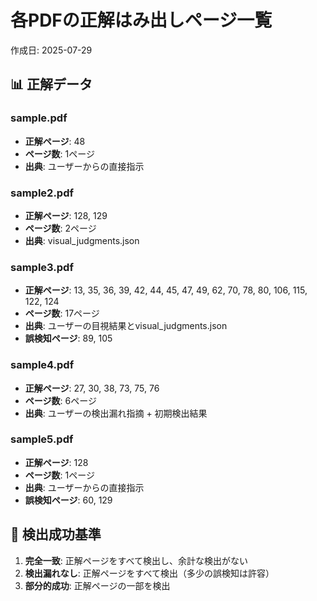 # 各PDFの正解はみ出しページ一覧

作成日: 2025-07-29

## 📊 正解データ

### sample.pdf
- **正解ページ**: 48
- **ページ数**: 1ページ
- **出典**: ユーザーからの直接指示

### sample2.pdf
- **正解ページ**: 128, 129
- **ページ数**: 2ページ
- **出典**: visual_judgments.json

### sample3.pdf
- **正解ページ**: 13, 35, 36, 39, 42, 44, 45, 47, 49, 62, 70, 78, 80, 106, 115, 122, 124
- **ページ数**: 17ページ
- **出典**: ユーザーの目視結果とvisual_judgments.json
- **誤検知ページ**: 89, 105

### sample4.pdf
- **正解ページ**: 27, 30, 38, 73, 75, 76
- **ページ数**: 6ページ
- **出典**: ユーザーの検出漏れ指摘 + 初期検出結果

### sample5.pdf
- **正解ページ**: 128
- **ページ数**: 1ページ
- **出典**: ユーザーからの直接指示
- **誤検知ページ**: 60, 129

## 🎯 検出成功基準

1. **完全一致**: 正解ページをすべて検出し、余計な検出がない
2. **検出漏れなし**: 正解ページをすべて検出（多少の誤検知は許容）
3. **部分的成功**: 正解ページの一部を検出